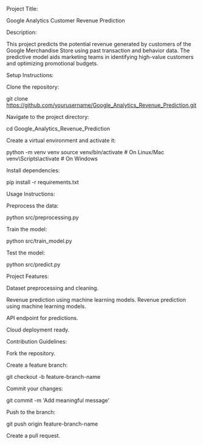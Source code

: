 Project Title:

Google Analytics Customer Revenue Prediction

Description:

This project predicts the potential revenue generated by customers of the Google Merchandise Store using past transaction and behavior data. The predictive model aids marketing teams in identifying high-value customers and optimizing promotional budgets.

Setup Instructions:

Clone the repository:

git clone https://github.com/yourusername/Google_Analytics_Revenue_Prediction.git

Navigate to the project directory:

cd Google_Analytics_Revenue_Prediction

Create a virtual environment and activate it:

python -m venv venv
source venv/bin/activate    # On Linux/Mac
venv\Scripts\activate      # On Windows

Install dependencies:

pip install -r requirements.txt

Usage Instructions:

Preprocess the data:

python src/preprocessing.py

Train the model:

python src/train_model.py

Test the model:

python src/predict.py

Project Features:

Dataset preprocessing and cleaning.

Revenue prediction using machine learning models.
Revenue prediction using machine learning models.

API endpoint for predictions.

Cloud deployment ready.

Contribution Guidelines:

Fork the repository.

Create a feature branch:

git checkout -b feature-branch-name

Commit your changes:

git commit -m 'Add meaningful message'

Push to the branch:

git push origin feature-branch-name

Create a pull request.
